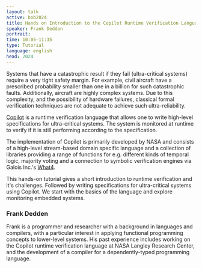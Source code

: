```yaml
---
layout: talk
active: bob2024
title: Hands on Introduction to the Copilot Runtime Verification Language
speaker: Frank Dedden
portrait: 
time: 10:05–11:35
type: Tutorial
language: english
head: 2024
---
```


Systems that have a catastrophic result if they fail (ultra-critical
systems) require a very tight safety margin. For example, civil
aircraft have a prescribed probability smaller than one in a billion
for such catastrophic faults. Additionally, aircraft are highly
complex systems. Due to this complexity, and the possibility of
hardware failures, classical formal verification techniques are not
adequate to achieve such ultra-reliability.

[Copilot](https://copilot-language.github.io/) is a runtime
verification language that allows one to write high-level
specifications for ultra-critical systems. The system is monitored at
runtime to verify if it is still performing according to the
specification.

The implementation of Copilot is primarily developed by NASA and
consists of a high-level stream-based domain specific language and a
collection of libraries providing a range of functions for e.g.
different kinds of temporal logic, majority voting and a connection to
symbolic verification engines via Galois Inc.'s
[What4](https://github.com/GaloisInc/what4).

This hands-on tutorial gives a short introduction to runtime
verification and it's challenges. Followed by writing specifications
for ultra-critical systems using Copilot. We start with the basics of
the language and explore monitoring embedded systems.


### Frank Dedden

Frank is a programmer and researcher with a background in languages
and compilers, with a particular interest in applying functional
programming concepts to lower-level systems. His past experience
includes working on the Copilot runtime verification language at NASA
Langley Research Center, and the development of a compiler for a
dependently-typed programming language.
